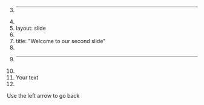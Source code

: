 3.	---
4.	
5.	layout: slide
6.	
7.	title: "Welcome to our second slide"
8.	
9.	---
10.	
11.	Your text
12.	
Use the left arrow to go back
